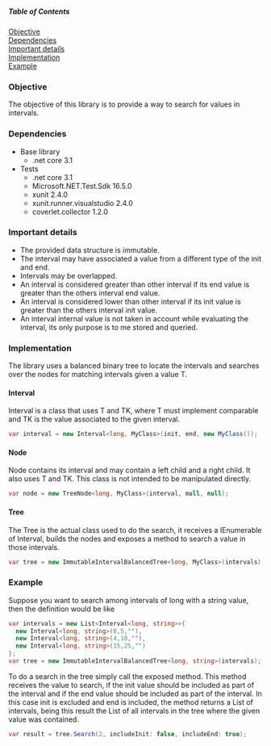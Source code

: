 ##### Table of Contents  
[Objective](#Objective)  
[Dependencies](#Dependencies)    
[Important details](#ImportantDetails)  
[Implementation](#Implementation)  
[Example](#Example)  

### Objective  
The objective of this library is to provide a way to search for values in intervals.
### Dependencies
* Base library
    * .net core 3.1
* Tests
    * .net core 3.1
    * Microsoft.NET.Test.Sdk 16.5.0
    * xunit 2.4.0
    * xunit.runner.visualstudio 2.4.0
    * coverlet.collector 1.2.0
  <a name="ImportantDetails"/>
### Important details  
* The provided data structure is immutable.
* The interval may have associated a value from a different type of the init and end.
* Intervals may be overlapped.
* An interval is considered greater than other interval if its end value is greater than the others interval end value.
* An interval is considered lower than other interval if its init value is greater than the others interval init value.
* An interval internal value is not taken in account while evaluating the interval, its only purpose is to me stored and queried.
  
### Implementation  
The library uses a balanced binary tree to locate the intervals and searches over the nodes for matching intervals given a value T.
#### Interval
Interval is a class that uses T and TK, where T must implement comparable and TK is the value associated to the given interval.
```c#
var interval = new Interval<long, MyClass>(init, end, new MyClass());
```
#### Node
Node contains its interval and may contain a left child and a right child. It also uses T and TK. This class is not intended to be manipulated directly.
```c#
var node = new TreeNode<long, MyClass>(interval, null, null);
```
#### Tree
The Tree is the actual class used to do the search, it receives a IEnumerable of Interval, builds the nodes and exposes a method to search a value in those intervals.
```c#
var tree = new ImmutableIntervalBalancedTree<long, MyClass>(intervals);
```

### Example
Suppose you want to search among intervals of long with a string value, then the definition would be like
```c#
var intervals = new List<Interval<long, string>>{
  new Interval<long, string>(0,5,""),
  new Interval<long, string>(4,10,""),
  new Interval<long, string>(15,25,"")
};
var tree = new ImmutableIntervalBalancedTree<long, string>(intervals);
```
To do a search in the tree simply call the exposed method. This method receives the value to search, if the init value should be included as part of the interval and if the end value should be included as part of the interval. In this case init is excluded and end is included, the method returns a List of intervals, being this result the List of all intervals in the tree where the given value was contained.
```c#
var result = tree.Search(2, includeInit: false, includeEnd: true);
```
